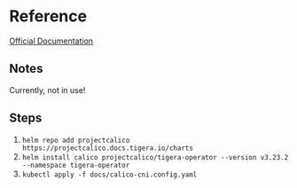 # Reference
[Official Documentation](https://projectcalico.docs.tigera.io/getting-started/kubernetes/helm)

## Notes
Currently, not in use!

## Steps

1. `helm repo add projectcalico https://projectcalico.docs.tigera.io/charts`
2. `helm install calico projectcalico/tigera-operator --version v3.23.2 --namespace tigera-operator`
3. `kubectl apply -f docs/calico-cni.config.yaml`